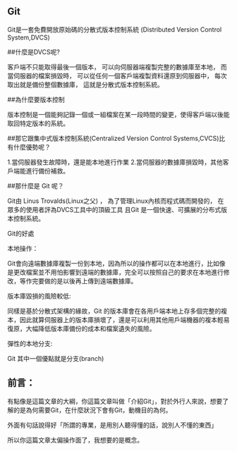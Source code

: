 ﻿## Git

Git是一套免費開放原始碼的分散式版本控制系統 (Distributed Version Control System,DVCS)

##什麼是DVCS呢?

客戶端不只能取得最後一個版本，
可以向伺服器端複製完整的數據庫至本地，
而當伺服器的檔案損毀時，
可以從任何一個客戶端複製資料還原到伺服器中，
每次取出就是備份整個數據庫，
這就是分散式版本控制系統。

##為什麼要版本控制

版本控制是一個能夠記錄一個或一組檔案在某一段時間的變更，使得客戶端以後能取回特定版本的系統。


##那它跟集中式版本控制系統(Centralized Version Control Systems,CVCS)比有什麼優勢呢？

1.當伺服器發生故障時，還是能本地進行作業
2.當伺服器的數據庫損毀時，其他客戶端能進行備份補救。

##那什麼是 Git 呢？

Git由 Linus Trovalds(Linux之父)  ，
為了管理Linux內核而程式碼而開發的，
在眾多的使用者評為DVCS工具中的頂級工具
且Git 是一個快速、可擴展的分布式版本控制系統。

Git的好處

本地操作：

Git會向遠端數據庫複製一份到本地，因為所以的操作都可以在本地進行，比如像是更改檔案並不用怕影響到遠端的數據庫，完全可以按照自己的要求在本地進行修改，等作完要做的是以後再上傳到遠端數據庫。

版本庫毀損的風險較低:

同樣是基於分散式架構的緣故，Git 的版本庫會在各用戶端本地上存多個完整的複本，因此就算伺服器上的版本庫損壞了，還是可以利用其他用戶端機器的複本輕易復原，大幅降低版本庫備份的成本和檔案遺失的風險。

彈性的本地分支:

Git 其中一個優點就是分支(branch)
## 前言：
有點像是這篇文章的大綱，你這篇文章叫做「介紹Git」，對於外行人來說，想要了解的是為何需要Git，在什麼狀況下會有Git，動機目的為何。

外面有句話說得好「所謂的專業，是用別人聽得懂的話，說別人不懂的東西」

所以你這篇文章太偏操作面了，我想要的是概念。
